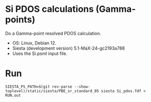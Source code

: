 # Si PDOS calculations (Gamma-points)

Do a Gamma-point resolved PDOS calculation.

- OS:
  Linux, Debian 12.
- Siesta (development version)
  5.1-MaX-24-gc2193a788
- Uses the Si.psml input file.

# Run

```shell
SIESTA_PS_PATH=$(git rev-parse --show-toplevel)/static/siesta/PBE_sr_standard_05 siesta Si_pdos.fdf > RUN.out
```
